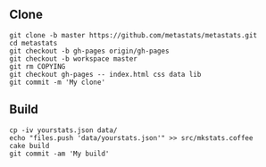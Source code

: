 ## Clone
    git clone -b master https://github.com/metastats/metastats.git
    cd metastats
    git checkout -b gh-pages origin/gh-pages
    git checkout -b workspace master
    git rm COPYING
    git checkout gh-pages -- index.html css data lib
    git commit -m 'My clone'
    
## Build
    cp -iv yourstats.json data/
    echo "files.push 'data/yourstats.json'" >> src/mkstats.coffee
    cake build
    git commit -am 'My build'
    
